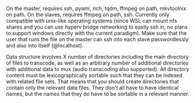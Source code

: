 On the master, requires ssh, pyaml, rich, tqdm, ffmpeg on path, mkvtoolnix on path. On the slaves, requires ffmpeg on path, ssh. Currently only compatible with unix-like operating systems (since WSL can mount nfs shares and you can use hyperv bridge networking to easily ssh in, no plans to support windows directly with the current paradigm). Make sure that the user that runs the file on the master can ssh into each slave passwordlessly and also into itself (@localhost).

Data structure involves X number of directories including the main directory of files to transcode, as well as an arbitrary number of additional directories with additional data to mux (audio transcoding also supported). All directory content must be lexicographically sortable such that they can be indexed with related file sets. That means that you should create directories that contain only the relevant data files. They don't all have to have identical names, but the names that they do have to be sortable in a relevant manner.